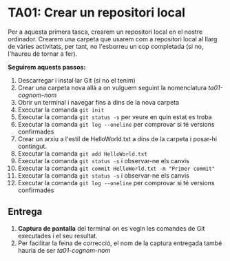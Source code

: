 # TA01: Crear un repositori local
Per a aquesta primera tasca, crearem un repositori local en el nostre ordinador.
Crearem una carpeta que usarem com a repositori local al llarg de vàries activitats, per tant, no l'esborreu un cop completada (si no, l'haureu de tornar a fer).

**Seguirem aquests passos:**
1. Descarregar i instal·lar Git (si no el tenim)
2. Crear una carpeta nova allà a on vulguem seguint la nomenclatura *ta01-cognom-nom*
3. Obrir un terminal i navegar fins a dins de la nova carpeta
4. Executar la comanda `git init`
5. Executar la comanda `git status -s` per veure en quin estat es troba
6. Executar la comanda `git log --oneline` per comprovar si té versions confirmades
7. Crear un arxiu a l'estil de HelloWorld.txt a dins de la carpeta i posar-hi contingut.
8. Executar la comanda `git add HelloWorld.txt`
9. Executar la comanda `git status -s` i observar-ne els canvis
10. Executar la comanda `git commit HelloWorld.txt -m "Primer commit"`
11. Executar la comanda `git status -s` i observar-ne els canvis
12. Executar la comanda `git log --oneline` per comprovar si té versions confirmades

## Entrega
1. **Captura de pantalla** del terminal on es vegin les comandes de Git executades i el seu resultat.
2. Per facilitar la feina de correcció, el nom de la captura entregada també hauria de ser *ta01-cognom-nom*